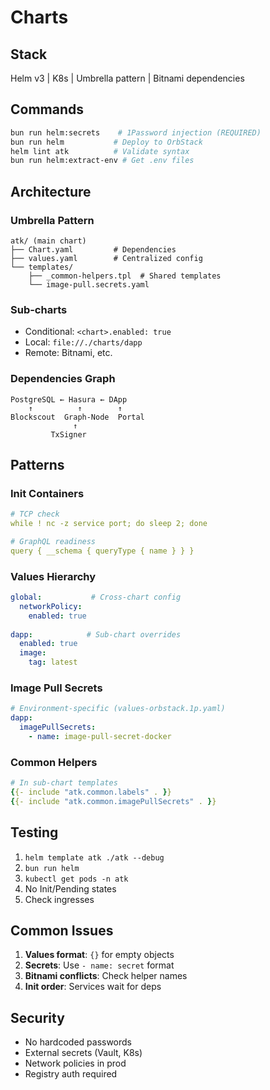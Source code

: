 # Charts

## Stack
Helm v3 | K8s | Umbrella pattern | Bitnami dependencies

## Commands
```bash
bun run helm:secrets    # 1Password injection (REQUIRED)
bun run helm           # Deploy to OrbStack
helm lint atk          # Validate syntax
bun run helm:extract-env # Get .env files
```

## Architecture

### Umbrella Pattern
```
atk/ (main chart)
├── Chart.yaml         # Dependencies
├── values.yaml        # Centralized config
└── templates/
    ├── _common-helpers.tpl  # Shared templates
    └── image-pull.secrets.yaml
```

### Sub-charts
- Conditional: `<chart>.enabled: true`
- Local: `file://./charts/dapp`
- Remote: Bitnami, etc.

### Dependencies Graph
```
PostgreSQL ← Hasura ← DApp
    ↑          ↑        ↑
Blockscout  Graph-Node  Portal
              ↑
         TxSigner
```

## Patterns

### Init Containers
```yaml
# TCP check
while ! nc -z service port; do sleep 2; done

# GraphQL readiness
query { __schema { queryType { name } } }
```

### Values Hierarchy
```yaml
global:           # Cross-chart config
  networkPolicy:
    enabled: true
  
dapp:            # Sub-chart overrides
  enabled: true
  image:
    tag: latest
```

### Image Pull Secrets
```yaml
# Environment-specific (values-orbstack.1p.yaml)
dapp:
  imagePullSecrets:
    - name: image-pull-secret-docker
```

### Common Helpers
```yaml
# In sub-chart templates
{{- include "atk.common.labels" . }}
{{- include "atk.common.imagePullSecrets" . }}
```

## Testing

1. `helm template atk ./atk --debug`
2. `bun run helm`
3. `kubectl get pods -n atk`
4. No Init/Pending states
5. Check ingresses

## Common Issues

1. **Values format**: `{}` for empty objects
2. **Secrets**: Use `- name: secret` format
3. **Bitnami conflicts**: Check helper names
4. **Init order**: Services wait for deps

## Security

- No hardcoded passwords
- External secrets (Vault, K8s)
- Network policies in prod
- Registry auth required